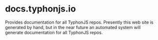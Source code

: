 # docs.typhonjs.io
Provides documentation for all TyphonJS repos. Presently this web site is generated by hand, but in the near future an 
automated system will generate documentation for all TyphonJS repos.  
